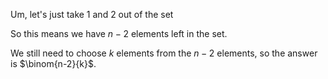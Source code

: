 Um, let's just take 1 and 2 out of the set

So this means we have $n-2$ elements left in the set.

We still need to choose $k$ elements from the $n-2$ elements, so the answer is $\binom{n-2}{k}$.

